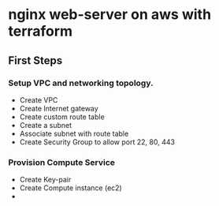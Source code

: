 # nginx web-server on aws with terraform

## First Steps 

### Setup VPC and networking topology.
- Create VPC
- Create Internet gateway
- Create custom route table
- Create a subnet
- Associate subnet with route table
- Create Security Group to allow port 22, 80, 443

### Provision Compute Service

- Create Key-pair
- Create Compute instance (ec2)
- 
